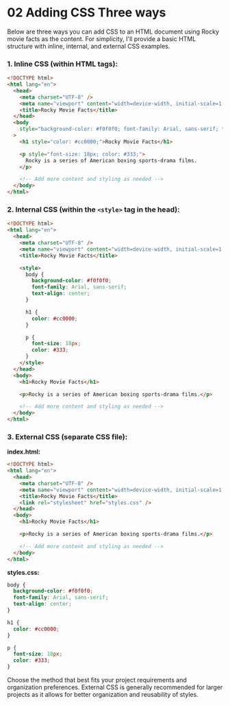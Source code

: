 # 02 Adding CSS Three ways

Below are three ways you can add CSS to an HTML document using Rocky movie facts as the content. For simplicity, I'll provide a basic HTML structure with inline, internal, and external CSS examples.

### 1. Inline CSS (within HTML tags):

```html
<!DOCTYPE html>
<html lang="en">
  <head>
    <meta charset="UTF-8" />
    <meta name="viewport" content="width=device-width, initial-scale=1.0" />
    <title>Rocky Movie Facts</title>
  </head>
  <body
    style="background-color: #f0f0f0; font-family: Arial, sans-serif; text-align: center;"
  >
    <h1 style="color: #cc0000;">Rocky Movie Facts</h1>

    <p style="font-size: 18px; color: #333;">
      Rocky is a series of American boxing sports-drama films.
    </p>

    <!-- Add more content and styling as needed -->
  </body>
</html>
```

### 2. Internal CSS (within the `<style>` tag in the head):

```html
<!DOCTYPE html>
<html lang="en">
  <head>
    <meta charset="UTF-8" />
    <meta name="viewport" content="width=device-width, initial-scale=1.0" />
    <title>Rocky Movie Facts</title>

    <style>
      body {
        background-color: #f0f0f0;
        font-family: Arial, sans-serif;
        text-align: center;
      }

      h1 {
        color: #cc0000;
      }

      p {
        font-size: 18px;
        color: #333;
      }
    </style>
  </head>
  <body>
    <h1>Rocky Movie Facts</h1>

    <p>Rocky is a series of American boxing sports-drama films.</p>

    <!-- Add more content and styling as needed -->
  </body>
</html>
```

### 3. External CSS (separate CSS file):

**index.html:**

```html
<!DOCTYPE html>
<html lang="en">
  <head>
    <meta charset="UTF-8" />
    <meta name="viewport" content="width=device-width, initial-scale=1.0" />
    <title>Rocky Movie Facts</title>
    <link rel="stylesheet" href="styles.css" />
  </head>
  <body>
    <h1>Rocky Movie Facts</h1>

    <p>Rocky is a series of American boxing sports-drama films.</p>

    <!-- Add more content and styling as needed -->
  </body>
</html>
```

**styles.css:**

```css
body {
  background-color: #f0f0f0;
  font-family: Arial, sans-serif;
  text-align: center;
}

h1 {
  color: #cc0000;
}

p {
  font-size: 18px;
  color: #333;
}
```

Choose the method that best fits your project requirements and organization preferences. External CSS is generally recommended for larger projects as it allows for better organization and reusability of styles.
